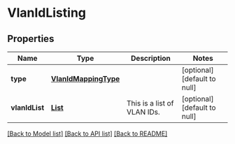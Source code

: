 # VlanIdListing
## Properties

Name | Type | Description | Notes
------------ | ------------- | ------------- | -------------
**type** | [**VlanIdMappingType**](VlanIdMappingType.md) |  | [optional] [default to null]
**vlanIdList** | [**List**](VlanId.md) | This is a list of VLAN IDs. | [optional] [default to null]

[[Back to Model list]](../README.md#documentation-for-models) [[Back to API list]](../README.md#documentation-for-api-endpoints) [[Back to README]](../README.md)

